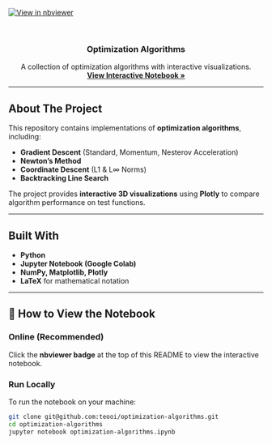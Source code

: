 <!-- PROJECT SHIELDS -->
[![View in nbviewer](https://img.shields.io/badge/Jupyter-nbviewer-orange.svg)](https://nbviewer.org/github/teooi/optimization-algorithms/blob/main/optimization_algorithms.ipynb)

<!-- PROJECT LOGO -->
<br />
<div align="center">
  <h3 align="center">Optimization Algorithms</h3>
  <p align="center">
    A collection of optimization algorithms with interactive visualizations.
    <br />
    <a href="https://nbviewer.org/github/teooi/optimization-algorithms/blob/main/optimization_algorithms.ipynb"><strong>View Interactive Notebook »</strong></a>
  </p>
</div>

---

## About The Project

This repository contains implementations of **optimization algorithms**, including:
- **Gradient Descent** (Standard, Momentum, Nesterov Acceleration)
- **Newton’s Method**
- **Coordinate Descent** (L1 & L∞ Norms)
- **Backtracking Line Search**

The project provides **interactive 3D visualizations** using **Plotly** to compare algorithm performance on test functions.

---

## Built With
- **Python**
- **Jupyter Notebook (Google Colab)**
- **NumPy, Matplotlib, Plotly**
- **LaTeX** for mathematical notation

---

## 📖 How to View the Notebook

### **Online (Recommended)**
Click the **nbviewer badge** at the top of this README to view the interactive notebook.

### **Run Locally**
To run the notebook on your machine:
```bash
git clone git@github.com:teooi/optimization-algorithms.git
cd optimization-algorithms
jupyter notebook optimization-algorithms.ipynb
```
